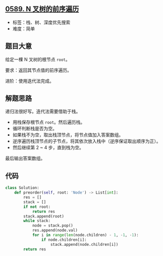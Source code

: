 ## [0589. N 叉树的前序遍历](https://leetcode-cn.com/problems/n-ary-tree-preorder-traversal/)

- 标签：栈、树、深度优先搜索
- 难度：简单

## 题目大意

给定一棵 N 叉树的根节点 `root`。

要求：返回其节点值的前序遍历。

进阶：使用迭代法完成。

## 解题思路

递归法很好写。迭代法需要借助于栈。

- 用栈保存根节点 `root`。然后遍历栈。
- 循环判断栈是否为空。
- 如果栈不为空，取出栈顶节点，将节点值加入答案数组。
- 逆序遍历栈顶节点的子节点，将其依次放入栈中（逆序保证取出顺序为正）。
- 然后继续第 2 ~ 4 步，直到栈为空。

最后输出答案数组。

## 代码

```Python
class Solution:
    def preorder(self, root: 'Node') -> List[int]:
        res = []
        stack = []
        if not root:
            return res
        stack.append(root)
        while stack:
            node = stack.pop()
            res.append(node.val)
            for i in range(len(node.children) - 1, -1, -1):
                if node.children[i]:
                    stack.append(node.children[i])
        return res
```

